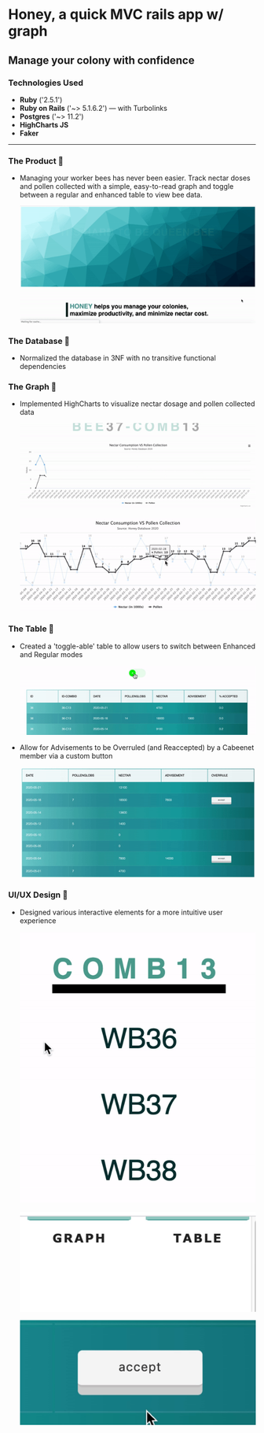 # Honey, a quick MVC rails app w/ graph
## Manage your colony with confidence

### Technologies Used
* **Ruby** ('2.5.1')
* **Ruby on Rails** ('~> 5.1.6.2') — with Turbolinks
* **Postgres** ('~> 11.2')
* **HighCharts JS**
* **Faker**

---

### The Product 🐝
- Managing your worker bees has never been easier. Track nectar doses and pollen collected with a simple, easy-to-read graph and toggle between a regular and enhanced table to view bee data.
    <p align="center">
        <img src="app/assets/images/index_page.gif">
    </p> 
### The Database 🐝
- Normalized the database in 3NF with no transitive functional dependencies

### The Graph 🐝
- Implemented HighCharts to visualize nectar dosage and pollen collected data
  <p align="center">
      <img src="app/assets/images/graph_grow.gif">
  </p> 
  <p align="center">
      <img src="app/assets/images/graph_highlight.gif">
  </p> 

### The Table 🐝
- Created a 'toggle-able' table to allow users to switch between Enhanced and Regular modes
  <p align="center">
      <img src="app/assets/images/table_toggle.gif">
  </p>
- Allow for Advisements to be Overruled (and Reaccepted) by a Cabeenet member via a custom button
    <p align="center">
        <img src="app/assets/images/overrule_button.gif">
    </p>

### UI/UX Design 🐝
- Designed various interactive elements for a more intuitive user experience

    <p align="center" width=100>
        <img src="app/assets/images/hover_underline.gif">
    </p> 
    <p align="center">
        <img src="app/assets/images/nav_bar.gif">
    </p>  
    <p align="center">
        <img src="app/assets/images/accept_button.gif">
    </p>  

